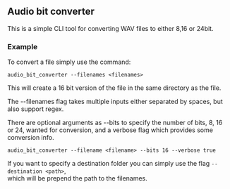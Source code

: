 ## Audio bit converter

This is a simple CLI tool for converting WAV files to either 8,16 or 24bit. 


### Example

To convert a file simply use the command:

`audio_bit_converter --filenames <filenames>`

This will create a 16 bit version of the file in the same directory as the file.

The --filenames flag takes multiple inputs either separated by spaces, but also support regex.

There are optional arguments as --bits <bits> to specify the number of bits, 8, 16 or 24, wanted for conversion, and
a verbose flag which provides some conversion info.

`audio_bit_converter --filename <filename> --bits 16 --verbose true`

If you want to specify a destination folder you can simply use the flag `--destination <path>`,  
which will be prepend the path to the filenames.





